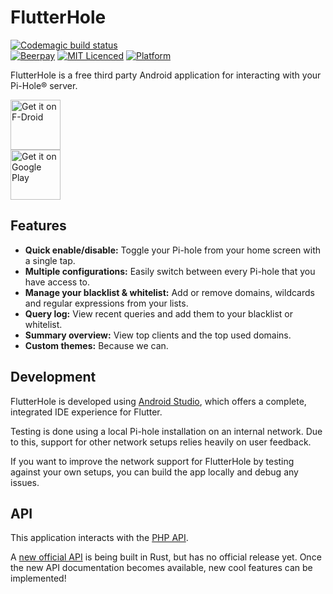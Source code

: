 # FlutterHole #  
[![Codemagic build status](https://api.codemagic.io/apps/5c659ea9c49a5000198d45f9/5c65b2f4b66bc70009aaa202/status_badge.svg)](https://codemagic.io/apps/5c659ea9c49a5000198d45f9/5c65b2f4b66bc70009aaa202/latest_build)  
[![Beerpay](https://beerpay.io/sterrenburg/flutterhole/make-wish.svg?style=flat)](https://beerpay.io/sterrenburg/flutterhole) 
[![MIT Licenced](https://img.shields.io/badge/License-MIT-blue.svg)](https://opensource.org/licenses/MIT) 
[![Platform](https://img.shields.io/badge/Platform-Flutter-yellow.svg)](https://flutter.io)    

FlutterHole is a free third party Android application for interacting with your Pi-Hole® server.    
    
[<img src="https://f-droid.org/badge/get-it-on.png"    
      alt="Get it on F-Droid"    
      height="80">](https://f-droid.org/app/sterrenburg.github.flutterhole)    
 [<img src="https://play.google.com/intl/en_us/badges/images/generic/en_badge_web_generic.png"    
      alt="Get it on Google Play"    
      height="80">](https://play.google.com/store/apps/details?id=sterrenburg.github.flutterhole)    
 ## Features ##  
 - **Quick enable/disable:** Toggle your Pi-hole from your home screen with a single tap.
 - **Multiple configurations:** Easily switch between every Pi-hole that you have access to.
 - **Manage your blacklist & whitelist:** Add or remove domains, wildcards and regular expressions from your lists.
 - **Query log:** View recent queries and add them to your blacklist or whitelist.
 - **Summary overview:** View top clients and the top used domains.
 - **Custom themes:** Because we can.

## Development ##  
  FlutterHole is developed using [Android Studio](https://developer.android.com/studio), which offers a complete, integrated IDE experience for Flutter.    
    
Testing is done using a local Pi-hole installation on an internal network. Due to this, support for other network setups relies heavily on user feedback.     
    
If you want to improve the network support for FlutterHole by testing against your own setups, you can build the app locally and debug any issues.    
    
## API  ##
This application interacts with the [PHP API](https://discourse.pi-hole.net/t/pi-hole-api/1863).  
    
A [new official API](https://github.com/pi-hole/api) is being built in Rust, but has no official release yet. Once the new API documentation becomes available, new cool features can be implemented!